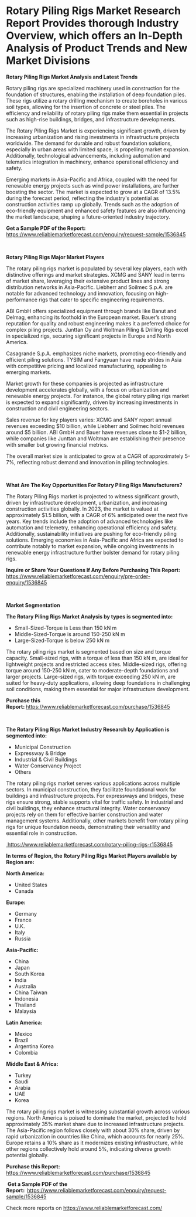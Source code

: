 <p><h1>Rotary Piling Rigs Market Research Report Provides thorough Industry Overview, which offers an In-Depth Analysis of Product Trends and New Market Divisions</h1></p><p><strong>Rotary Piling Rigs Market Analysis and Latest Trends</strong></p>
<p><p>Rotary piling rigs are specialized machinery used in construction for the foundation of structures, enabling the installation of deep foundation piles. These rigs utilize a rotary drilling mechanism to create boreholes in various soil types, allowing for the insertion of concrete or steel piles. The efficiency and reliability of rotary piling rigs make them essential in projects such as high-rise buildings, bridges, and infrastructure developments. </p><p>The Rotary Piling Rigs Market is experiencing significant growth, driven by increasing urbanization and rising investments in infrastructure projects worldwide. The demand for durable and robust foundation solutions, especially in urban areas with limited space, is propelling market expansion. Additionally, technological advancements, including automation and telematics integration in machinery, enhance operational efficiency and safety.</p><p>Emerging markets in Asia-Pacific and Africa, coupled with the need for renewable energy projects such as wind power installations, are further boosting the sector. The market is expected to grow at a CAGR of 13.5% during the forecast period, reflecting the industry's potential as construction activities ramp up globally. Trends such as the adoption of eco-friendly equipment and enhanced safety features are also influencing the market landscape, shaping a future-oriented industry trajectory.</p></p>
<p><strong>Get a Sample PDF of the Report:&nbsp;</strong> <a href="https://www.reliablemarketforecast.com/enquiry/request-sample/1536845?utm_campaign=2455&utm_medium=2&utm_source=Github&utm_content=ia&utm_term=11042025&utm_id=rotary-piling-rigs">https://www.reliablemarketforecast.com/enquiry/request-sample/1536845</a></p>
<p>&nbsp;</p>
<p><strong>Rotary Piling Rigs Major Market Players</strong></p>
<p><p>The rotary piling rigs market is populated by several key players, each with distinctive offerings and market strategies. XCMG and SANY lead in terms of market share, leveraging their extensive product lines and strong distribution networks in Asia-Pacific. Liebherr and Soilmec S.p.A. are notable for advanced technology and innovation, focusing on high-performance rigs that cater to specific engineering requirements.</p><p>ABI GmbH offers specialized equipment through brands like Banut and Delmag, enhancing its foothold in the European market. Bauer’s strong reputation for quality and robust engineering makes it a preferred choice for complex piling projects. Junttan Oy and Woltman Piling & Drilling Rigs excel in specialized rigs, securing significant projects in Europe and North America.</p><p>Casagrande S.p.A. emphasizes niche markets, promoting eco-friendly and efficient piling solutions. TYSIM and Fangyuan have made strides in Asia with competitive pricing and localized manufacturing, appealing to emerging markets.</p><p>Market growth for these companies is projected as infrastructure development accelerates globally, with a focus on urbanization and renewable energy projects. For instance, the global rotary piling rigs market is expected to expand significantly, driven by increasing investments in construction and civil engineering sectors.</p><p>Sales revenue for key players varies: XCMG and SANY report annual revenues exceeding $10 billion, while Liebherr and Soilmec hold revenues around $5 billion. ABI GmbH and Bauer have revenues close to $1-2 billion, while companies like Junttan and Woltman are establishing their presence with smaller but growing financial metrics. </p><p>The overall market size is anticipated to grow at a CAGR of approximately 5-7%, reflecting robust demand and innovation in piling technologies.</p></p>
<p>&nbsp;</p>
<p><strong>What Are The Key Opportunities For Rotary Piling Rigs Manufacturers?</strong></p>
<p><p>The Rotary Piling Rigs market is projected to witness significant growth, driven by infrastructure development, urbanization, and increasing construction activities globally. In 2023, the market is valued at approximately $1.5 billion, with a CAGR of 6% anticipated over the next five years. Key trends include the adoption of advanced technologies like automation and telemetry, enhancing operational efficiency and safety. Additionally, sustainability initiatives are pushing for eco-friendly piling solutions. Emerging economies in Asia-Pacific and Africa are expected to contribute notably to market expansion, while ongoing investments in renewable energy infrastructure further bolster demand for rotary piling rigs.</p></p>
<p><strong>Inquire or Share Your Questions If Any Before Purchasing This Report:</strong> <a href="https://www.reliablemarketforecast.com/enquiry/pre-order-enquiry/1536845?utm_campaign=2455&utm_medium=2&utm_source=Github&utm_content=ia&utm_term=11042025&utm_id=rotary-piling-rigs">https://www.reliablemarketforecast.com/enquiry/pre-order-enquiry/1536845</a></p>
<p>&nbsp;</p>
<p><strong>Market Segmentation</strong></p>
<p><strong>The Rotary Piling Rigs Market Analysis by types is segmented into:</strong></p>
<p><ul><li>Small-Sized-Torque is Less than 150 kN m</li><li>Middle-Sized-Torque is around 150-250 kN m</li><li>Large-Sized-Torque is below 250 kN m</li></ul></p>
<p><p>The rotary piling rigs market is segmented based on size and torque capacity. Small-sized rigs, with a torque of less than 150 kN m, are ideal for lightweight projects and restricted access sites. Middle-sized rigs, offering torque around 150-250 kN m, cater to moderate-depth foundations and larger projects. Large-sized rigs, with torque exceeding 250 kN m, are suited for heavy-duty applications, allowing deep foundations in challenging soil conditions, making them essential for major infrastructure development.</p></p>
<p><strong>Purchase this Report:&nbsp;</strong><a href="https://www.reliablemarketforecast.com/purchase/1536845?utm_campaign=2455&utm_medium=2&utm_source=Github&utm_content=ia&utm_term=11042025&utm_id=rotary-piling-rigs">https://www.reliablemarketforecast.com/purchase/1536845</a></p>
<p>&nbsp;</p>
<p><strong>The Rotary Piling Rigs Market Industry Research by Application is segmented into:</strong></p>
<p><ul><li>Municipal Construction</li><li>Expressway & Bridge</li><li>Industrial & Civil Buildings</li><li>Water Conservancy Project</li><li>Others</li></ul></p>
<p><p>The rotary piling rigs market serves various applications across multiple sectors. In municipal construction, they facilitate foundational work for buildings and infrastructure projects. For expressways and bridges, these rigs ensure strong, stable supports vital for traffic safety. In industrial and civil buildings, they enhance structural integrity. Water conservancy projects rely on them for effective barrier construction and water management systems. Additionally, other markets benefit from rotary piling rigs for unique foundation needs, demonstrating their versatility and essential role in construction.</p></p>
<p><a href="https://www.reliablemarketforecast.com/rotary-piling-rigs-r1536845?utm_campaign=2455&utm_medium=2&utm_source=Github&utm_content=ia&utm_term=11042025&utm_id=rotary-piling-rigs">&nbsp;https://www.reliablemarketforecast.com/rotary-piling-rigs-r1536845</a></p>
<p><strong>In terms of Region, the Rotary Piling Rigs Market Players available by Region are:</strong></p>
<p>
    <p> <strong> North America: </strong>
        <ul>
            <li>United States</li>
            <li>Canada</li>
        </ul>
        </p> 
    <p> <strong> Europe: </strong>
        <ul>
            <li>Germany</li>
            <li>France</li>
            <li>U.K.</li>
            <li>Italy</li>
            <li>Russia</li>
        </ul>
        </p> 
    <p> <strong> Asia-Pacific: </strong>
        <ul>
            <li>China</li>
            <li>Japan</li>
            <li>South Korea</li>
            <li>India</li>
            <li>Australia</li>
            <li>China Taiwan</li>
            <li>Indonesia</li>
            <li>Thailand</li>
            <li>Malaysia</li>
        </ul>
        </p> 
    <p> <strong> Latin America: </strong>
        <ul>
            <li>Mexico</li>
            <li>Brazil</li>
            <li>Argentina Korea</li>
            <li>Colombia</li>
        </ul>
        </p> 
    <p> <strong> Middle East & Africa: </strong>
        <ul>
            <li>Turkey</li>
            <li>Saudi</li>
            <li>Arabia</li>
            <li>UAE</li>
            <li>Korea</li>
        </ul>
    </p>
    </p>
<p><p>The rotary piling rigs market is witnessing substantial growth across various regions. North America is poised to dominate the market, projected to hold approximately 35% market share due to increased infrastructure projects. The Asia-Pacific region follows closely with about 30% share, driven by rapid urbanization in countries like China, which accounts for nearly 25%. Europe retains a 10% share as it modernizes existing infrastructure, while other regions collectively hold around 5%, indicating diverse growth potential globally.</p></p>
<p><strong>Purchase this Report: </strong><a href="https://www.reliablemarketforecast.com/purchase/1536845?utm_campaign=2455&utm_medium=2&utm_source=Github&utm_content=ia&utm_term=11042025&utm_id=rotary-piling-rigs">https://www.reliablemarketforecast.com/purchase/1536845</a></p>
<p>&nbsp;<strong>Get a Sample PDF of the Report:&nbsp;&nbsp;</strong><a href="https://www.reliablemarketforecast.com/enquiry/request-sample/1536845?utm_campaign=2455&utm_medium=2&utm_source=Github&utm_content=ia&utm_term=11042025&utm_id=rotary-piling-rigs">https://www.reliablemarketforecast.com/enquiry/request-sample/1536845</a></p>
<p><strong></strong></p>
<p>Check more reports on <a href="https://www.reliablemarketforecast.com/?utm_campaign=2455&utm_medium=2&utm_source=Github&utm_content=ia&utm_term=11042025&utm_id=rotary-piling-rigs">https://www.reliablemarketforecast.com/</a></p>